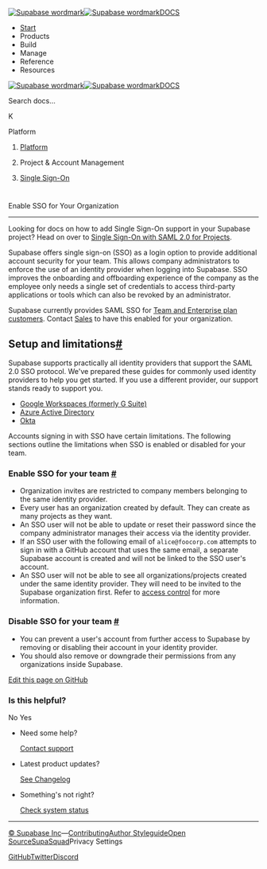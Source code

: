 [![Supabase wordmark](https://supabase.com/docs/_next/image?url=%2Fdocs%2Fsupabase-dark.svg&w=256&q=75&dpl=dpl_5BYG5BkQhU19GEfZfhcgAbeGcRQo)![Supabase wordmark](https://supabase.com/docs/_next/image?url=%2Fdocs%2Fsupabase-light.svg&w=256&q=75&dpl=dpl_5BYG5BkQhU19GEfZfhcgAbeGcRQo)DOCS](https://supabase.com/docs)

-   [Start](https://supabase.com/docs/guides/getting-started)
-   Products
-   Build
-   Manage
-   Reference
-   Resources

[![Supabase wordmark](https://supabase.com/docs/_next/image?url=%2Fdocs%2Fsupabase-dark.svg&w=256&q=75&dpl=dpl_5BYG5BkQhU19GEfZfhcgAbeGcRQo)![Supabase wordmark](https://supabase.com/docs/_next/image?url=%2Fdocs%2Fsupabase-light.svg&w=256&q=75&dpl=dpl_5BYG5BkQhU19GEfZfhcgAbeGcRQo)DOCS](https://supabase.com/docs)

Search docs...

K

Platform

1.  [Platform](https://supabase.com/docs/guides/platform)

3.  Project & Account Management

5.  [Single Sign-On](https://supabase.com/docs/guides/platform/sso)

# 

Enable SSO for Your Organization

* * *

Looking for docs on how to add Single Sign-On support in your Supabase project? Head on over to [Single Sign-On with SAML 2.0 for Projects](https://supabase.com/docs/guides/auth/enterprise-sso/auth-sso-saml).

Supabase offers single sign-on (SSO) as a login option to provide additional account security for your team. This allows company administrators to enforce the use of an identity provider when logging into Supabase. SSO improves the onboarding and offboarding experience of the company as the employee only needs a single set of credentials to access third-party applications or tools which can also be revoked by an administrator.

Supabase currently provides SAML SSO for [Team and Enterprise plan customers](https://supabase.com/pricing). Contact [Sales](https://forms.supabase.com/team) to have this enabled for your organization.

## Setup and limitations[#](#setup-and-limitations)

Supabase supports practically all identity providers that support the SAML 2.0 SSO protocol. We've prepared these guides for commonly used identity providers to help you get started. If you use a different provider, our support stands ready to support you.

-   [Google Workspaces (formerly G Suite)](https://supabase.com/docs/guides/platform/sso/gsuite)
-   [Azure Active Directory](https://supabase.com/docs/guides/platform/sso/azure)
-   [Okta](https://supabase.com/docs/guides/platform/sso/okta)

Accounts signing in with SSO have certain limitations. The following sections outline the limitations when SSO is enabled or disabled for your team.

### Enable SSO for your team [#](#enable-sso)

-   Organization invites are restricted to company members belonging to the same identity provider.
-   Every user has an organization created by default. They can create as many projects as they want.
-   An SSO user will not be able to update or reset their password since the company administrator manages their access via the identity provider.
-   If an SSO user with the following email of `alice@foocorp.com` attempts to sign in with a GitHub account that uses the same email, a separate Supabase account is created and will not be linked to the SSO user's account.
-   An SSO user will not be able to see all organizations/projects created under the same identity provider. They will need to be invited to the Supabase organization first. Refer to [access control](https://supabase.com/docs/guides/platform/access-control) for more information.

### Disable SSO for your team [#](#disable-sso)

-   You can prevent a user's account from further access to Supabase by removing or disabling their account in your identity provider.
-   You should also remove or downgrade their permissions from any organizations inside Supabase.

[Edit this page on GitHub](https://github.com/supabase/supabase/blob/master/apps/docs/content/guides/platform/sso.mdx)

### Is this helpful?

No Yes

-   Need some help?
    
    [Contact support](https://supabase.com/support)
-   Latest product updates?
    
    [See Changelog](https://supabase.com/changelog)
-   Something's not right?
    
    [Check system status](https://status.supabase.com/)

* * *

[© Supabase Inc](https://supabase.com/)—[Contributing](https://github.com/supabase/supabase/blob/master/apps/docs/DEVELOPERS.md)[Author Styleguide](https://github.com/supabase/supabase/blob/master/apps/docs/CONTRIBUTING.md)[Open Source](https://supabase.com/open-source)[SupaSquad](https://supabase.com/supasquad)Privacy Settings

[GitHub](https://github.com/supabase/supabase)[Twitter](https://twitter.com/supabase)[Discord](https://discord.supabase.com/)